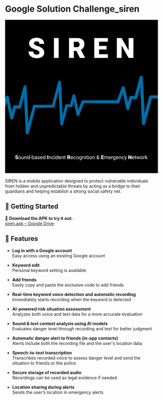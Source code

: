 # Google Solution Challenge_siren

![SIREN App Logo](assets/images/SIREN.png)

SIREN is a mobile application designed to protect vulnerable individuals from hidden and unpredictable threats by acting as a bridge to their guardians and helping establish a strong social safety net.


## 🏁 Getting Started

🔗 **Download the APK to try it out:**  
[siren.apk – Google Drive](https://drive.google.com/file/d/1unLYNk3WryVMKQUOJDZWLiC12OlKNlLK/view?usp=sharing)

## 🚀 Features

- **Log in with a Google account**  
  Easy access using an existing Google account

- **Keyword edit**  
  Personal keyword setting is available

- **Add friends**  
  Easily copy and paste the exclusive code to add friends

- **Real-time keyword voice detection and automatic recording**  
  Immediately starts recording when the keyword is detected

- **AI-powered risk situation assessment**  
  Analyzes both voice and text data for a more accurate evaluation

- **Sound & text context analysis using AI models**  
  Evaluates danger level through recording and text for better judgment

- **Automatic danger alert to friends (in-app contacts)**  
  Alerts include both the recording file and the user's location data

- **Speech-to-text transcription**  
  Transcribes recorded voice to assess danger level and send the situation to friends or the police

- **Secure storage of recorded audio**  
  Recordings can be used as legal evidence if needed

- **Location sharing during alerts**  
  Sends the user’s location in emergency alerts
